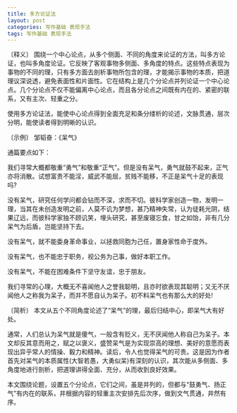 ```yaml
---
title: 多方论证法
layout: post
categories: 写作基础 表现手法
tags: 写作基础 表现手法
---
```


〔释义〕 围绕一个中心论点，从多个侧面、不同的角度来论证的方法，叫多方论证，也叫多角度论证。它反映了客观事物多侧面、多角度的特点。这些特点表现为事物的不同的理，只有多方面去剖析事物所包含的理，才能揭示事物的本质，把道理议深说透，避免表面性和片面性。它在结构上是几个分论点并列论证一个中心论点。几个分论点不仅不能偏离中心论点，而且各分论点之间既有内在的、紧密的联系，又有主次、轻重之分。

使用多方论证法，能使中心论点得到全面充足和条分缕析的论述，文脉贯通，层次分明，能使读者得到明晰的认识。

〔示例〕 邹韬奋：《呆气》

通篇要点如下：

我们寻常大概都敬重“勇气”和敬重“正气”。但是没有呆气，勇气就鼓不起来，正气亦将消散。试想富贵不能淫，威武不能屈，贫贱不能移，不正是呆气十足的表现吗?

没有呆气，研究任何学问都会钻而不深，求而不切。彼科学家创造一物，发明一理，当其在未创造发明之前，人莫不讥为梦想，甚乃精神失常，认为徒耗光阴，结果辽远，而彼科学家独不顾讥笑，埋头研究，甚至废寝忘食，甘之如饴，非有几分呆气为后盾，岂能坚持下去。

没有呆气，就不能委身革命事业，以拯救同胞为己任，置身家性命于度外。

没有呆气，也不能忠于职务，视公务为己事，做好本职工作。

没有呆气，不能在困难条件下坚守友谊，忠于朋友。

我们寻常的心理，大概无不喜闻他人之誉我聪明，且亦时欲表现其聪明；又无不厌闻他人之称我为呆子，而并不愿自认为呆子。初不料呆气也有那么大的好处!

〔简析〕 本文从五个不同角度论述了“呆气”的理，最后归结中心，即呆气大有好处。

通常，人们总认为呆气就是傻气，一般含有贬义，无不厌闻他人称自己为呆子。本文却反其意而用之，赋之以褒义，盛赞呆气是为实现崇高的理想、美好的意愿而表现出异乎常人的情操、毅力和精神。读后，令人也觉得呆气的可贵。这是因为作者首先对呆气的本质属性(大智若愚，大勇似呆)有深刻的认识，其次能从多侧面、多角度地进行剖析，把道理讲得全面、充分，从而收到良好效果。

本文围绕论题，设置五个分论点，它们之间，虽是并列的，但都与“鼓勇气、扬正气”有内在的联系，并根据内容的轻重主次安排先后次序，做到文气贯通，井然有序。 